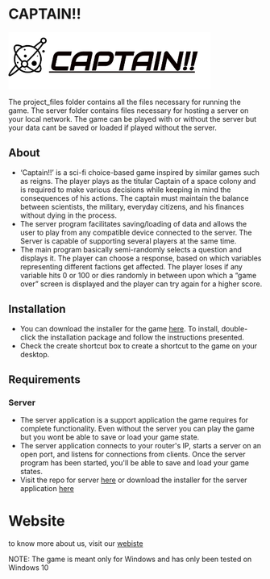 # CAPTAIN!!

![Header](project_pics/captain_logo.png)

The project_files folder contains all the files necessary for running the game.
The server folder contains files necessary for hosting a server on your local network.
The game can be played with or without the server but your data cant be saved or loaded if played without the server.

## About
- ‘Captain!!’ is a sci-fi choice-based game inspired by similar games such as
  reigns. The player plays as the titular Captain of a space colony and is
  required to make various decisions while keeping in mind the consequences
  of his actions. The captain must maintain the balance between scientists,
  the military, everyday citizens, and his finances without dying in the
  process.
- The server program facilitates saving/loading of data and allows the user to
  play from any compatible device connected to the server. The Server is
  capable of supporting several players at the same time.
- The main program basically semi-randomly selects a question and displays
  it. The player can choose a response, based on which variables representing
  different factions get affected. The player loses if any variable hits 0 
  or 100 or dies randomly in between upon which a “game over” screen is displayed 
  and the player can try again for a higher score.

## Installation
- You can download the installer for the game [here](https://github.com/1337-inc/Captain/releases). To install, double-click the installation package and follow the instructions presented.
- Check the create shortcut box to create a shortcut to the game on your desktop.


## Requirements
### Server
- The server application is a support application the game requires for complete functionality. Even without the server you can play the game but you wont be able to save or load your game state. 
-  The server application connects to your router's IP, starts a server on an open port, and listens for connections from clients. Once the server program has been started, you'll be able to save and load your game states.
- Visit the repo for server [here](https://github.com/1337-inc/Server) 
  or
  download the installer for the server application [here](https://github.com/1337-inc/Server/releases)
  
# Website
to know more about us, visit our [webiste](https://1337inc-captain.website2.me/)

NOTE: The game is meant only for Windows and has only been tested on Windows 10
